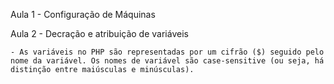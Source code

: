 Aula 1
    - Configuração de Máquinas

Aula 2
    - Decração e atribuição de variáveis

    - As variáveis no PHP são representadas por um cifrão ($) seguido pelo nome da variável. Os nomes de variável são case-sensitive (ou seja, há distinção entre maiúsculas e minúsculas).
